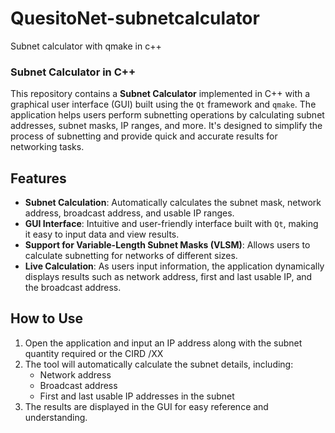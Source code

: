 # QuesitoNet-subnetcalculator
Subnet calculator with qmake in c++


### Subnet Calculator in C++

This repository contains a **Subnet Calculator** implemented in C++ with a graphical user interface (GUI) built using the `Qt` framework and `qmake`. The application helps users perform subnetting operations by calculating subnet addresses, subnet masks, IP ranges, and more. It's designed to simplify the process of subnetting and provide quick and accurate results for networking tasks.

## Features

- **Subnet Calculation**: Automatically calculates the subnet mask, network address, broadcast address, and usable IP ranges.
- **GUI Interface**: Intuitive and user-friendly interface built with `Qt`, making it easy to input data and view results.
- **Support for Variable-Length Subnet Masks (VLSM)**: Allows users to calculate subnetting for networks of different sizes.
- **Live Calculation**: As users input information, the application dynamically displays results such as network address, first and last usable IP, and the broadcast address.

## How to Use

1. Open the application and input an IP address along with the subnet quantity required or the CIRD /XX 
2. The tool will automatically calculate the subnet details, including:
   - Network address
   - Broadcast address
   - First and last usable IP addresses in the subnet
3. The results are displayed in the GUI for easy reference and understanding.

